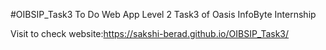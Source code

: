 #OIBSIP_Task3
To Do Web App Level 2 Task3 of Oasis InfoByte Internship

Visit to check website:https://sakshi-berad.github.io/OIBSIP_Task3/
